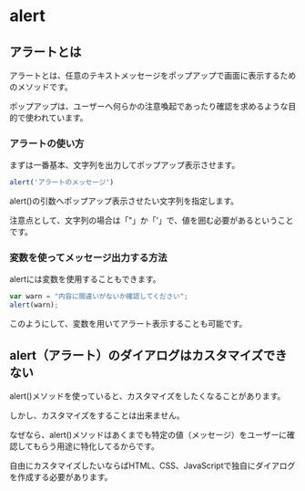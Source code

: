# alert
 
## アラートとは

アラートとは、任意のテキストメッセージをポップアップで画面に表示するためのメソッドです。

ポップアップは、ユーザーへ何らかの注意喚起であったり確認を求めるような目的で使われています。

### アラートの使い方

まずは一番基本、文字列を出力してポップアップ表示させます。


```js
alert('アラートのメッセージ')
```

alert()の引数へポップアップ表示させたい文字列を指定します。

注意点として、文字列の場合は「"」か「'」で、値を囲む必要があるということです。

### 変数を使ってメッセージ出力する方法

alertには変数を使用することもできます。

```js
var warn = "内容に間違いがないか確認してください";
alert(warn);
```

このようにして、変数を用いてアラート表示することも可能です。

## alert（アラート）のダイアログはカスタマイズできない

alert()メソッドを使っていると、カスタマイズをしたくなることがあります。

しかし、カスタマイズをすることは出来ません。

なぜなら、alert()メソッドはあくまでも特定の値（メッセージ）をユーザーに確認してもらう用途に特化してるからです。

自由にカスタマイズしたいならばHTML、CSS、JavaScriptで独自にダイアログを作成する必要があります。